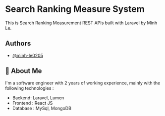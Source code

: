 # Search Ranking Measure System

This is Search Ranking Measurement REST APIs built with Laravel by Minh Le.

## Authors

-   [@minh-le0205](https://github.com/minh-le0205)

## 🚀 About Me

I'm a software engineer with 2 years of working experience, mainly with the following technologies :

-   Backend: Laravel, Lumen
-   Frontend : React JS
-   Database : MySql, MongoDB
